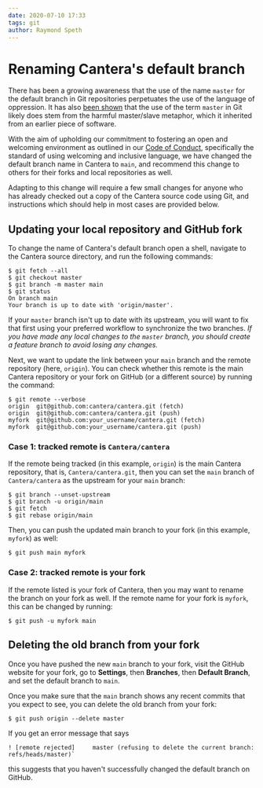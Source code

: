 ```yaml
---
date: 2020-07-10 17:33
tags: git
author: Raymond Speth
---
```


# Renaming Cantera's default branch

There has been a growing awareness that the use of the name `master` for the
default branch in Git repositories perpetuates the use of the language of
oppression. It has also [been shown](https://mail.gnome.org/archives/desktop-devel-list/2019-May/msg00066.html)
that the use of the term `master` in Git likely does stem from the harmful
master/slave metaphor, which it inherited from an earlier piece of software.

With the aim of upholding our commitment to fostering an open and welcoming
environment as outlined in our [Code of Conduct](https://github.com/Cantera/cantera/blob/main/CODE_OF_CONDUCT.md),
specifically the standard of using welcoming and inclusive language, we have
changed the default branch name in Cantera to `main`, and recommend this
change to others for their forks and local repositories as well.

Adapting to this change will require a few small changes for anyone who has
already checked out a copy of the Cantera source code using Git, and
instructions which should help in most cases are provided below.

## Updating your local repository and GitHub fork

To change the name of Cantera's default branch open a shell, navigate to the
Cantera source directory, and run the following commands:

```shell
$ git fetch --all
$ git checkout master
$ git branch -m master main
$ git status
On branch main
Your branch is up to date with 'origin/master'.
```

If your `master` branch isn't up to date with its upstream, you will want to fix
that first using your preferred workflow to synchronize the two branches. *If
you have made any local changes to the `master` branch, you should create a
feature branch to avoid losing any changes.*

Next, we want to update the link between your `main` branch and the remote
repository (here, `origin`). You can check whether this remote is the main
Cantera repository or your fork on GitHub (or a different source) by running the
command:

```shell
$ git remote --verbose
origin  git@github.com:cantera/cantera.git (fetch)
origin  git@github.com:cantera/cantera.git (push)
myfork  git@github.com:your_username/cantera.git (fetch)
myfork  git@github.com:your_username/cantera.git (push)
```

### Case 1: tracked remote is `Cantera/cantera`
If the remote being tracked (in this example, `origin`) is the main Cantera
repository, that is, `Cantera/cantera.git`, then you can set the `main` branch
of `Cantera/cantera` as the upstream for your `main` branch:

```shell
$ git branch --unset-upstream
$ git branch -u origin/main
$ git fetch
$ git rebase origin/main
```

Then, you can push the updated main branch to your fork (in this example,
`myfork`) as well:

```shell
$ git push main myfork
```

### Case 2: tracked remote is your fork

If the remote listed is your fork of Cantera, then you may want to rename the
branch on your fork as well. If the remote name for your fork is `myfork`, this
can be changed by running:

```shell
$ git push -u myfork main
```

## Deleting the old branch from your fork

Once you have pushed the new `main` branch to your fork, visit the GitHub
website for your fork, go to **Settings**, then **Branches**, then
**Default Branch**, and set the default branch to `main`.

Once you make sure that the `main` branch shows any recent commits that you
expect to see, you can delete the old branch from your fork:

```shell
$ git push origin --delete master
```

If you get an error message that says
```
! [remote rejected]     master (refusing to delete the current branch: refs/heads/master)`
```
this suggests that you haven't successfully changed the default branch on GitHub.
